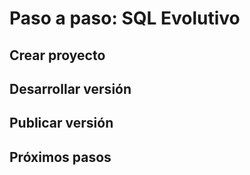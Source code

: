 # Paso a paso: SQL Evolutivo

## Crear proyecto

## Desarrollar versión

## Publicar versión

## Próximos pasos
